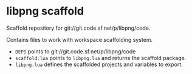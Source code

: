 # libpng scaffold

Scaffold repository for git://git.code.sf.net/p/libpng/code.

Contains files to work with workspace scaffolding system.

- `DEPS` points to git://git.code.sf.net/p/libpng/code
- `scaffold.lua` points to `libpng.lua` and returns the scaffold package.
- `libpng.lua` defines the scaffolded projects and variables to export.
